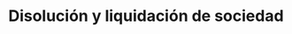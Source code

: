 ---
title: Disolución y liquidación de sociedad
sidebar: 
  title: ¿Necesitas realizar una Herencia?
  text: <p>En la Notaría vilas te ayudamos a gestional tu Herencia.</p>
  btn_text: Contactar
service_type: portfolio/tipo-de-servicio/sociedades.md
---